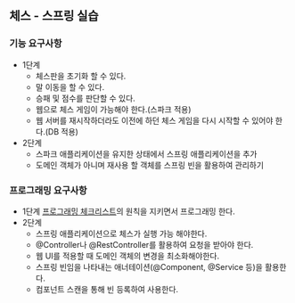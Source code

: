 ## 체스 - 스프링 실습

### 기능 요구사항
- 1단계
    - 체스판을 초기화 할 수 있다.
    - 말 이동을 할 수 있다.
    - 승패 및 점수를 판단할 수 있다.
    - 웹으로 체스 게임이 가능해야 한다.(스파크 적용)
    - 웹 서버를 재시작하더라도 이전에 하던 체스 게임을 다시 시작할 수 있어야 한다.(DB 적용)
- 2단계
    - 스파크 애플리케이션을 유지한 상태에서 스프링 애플리케이션을 추가
    - 도메인 객체가 아니며 재사용 할 객체를 스프링 빈을 활용하여 관리하기

### 프로그래밍 요구사항
- 1단계
    [프로그래밍 체크리스트](https://github.com/woowacourse/woowacourse-docs/blob/master/cleancode/pr_checklist.md)의 원칙을 지키면서 프로그래밍 한다.
- 2단계
    - 스프링 애플리케이션으로 체스가 실행 가능 해야한다.
    - @Controller나 @RestController를 활용하여 요청을 받아야 한다.
    - 웹 UI를 적용할 때 도메인 객체의 변경을 최소화해야한다.
    - 스프링 빈임을 나타내는 애너테이션(@Component, @Service 등)을 활용한다.
    - 컴포넌트 스캔을 통해 빈 등록하여 사용한다.
